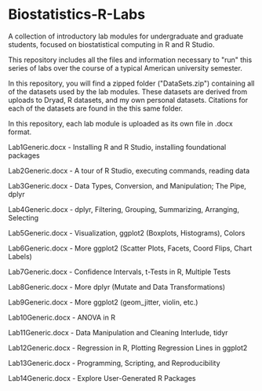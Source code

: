 # Biostatistics-R-Labs
A collection of introductory lab modules for undergraduate and graduate students, focused on biostatistical computing in R and R Studio.

This repository includes all the files and information necessary to "run" this series of labs over the course of a typical American university semester. 

In this repository, you will find a zipped folder ("DataSets.zip") containing all of the datasets used by the lab modules. 
These datasets are derived from uploads to Dryad, R datasets, and my own personal datasets.
Citations for each of the datasets are found in the this same folder. 

In this repository, each lab module is uploaded as its own file in .docx format. 

Lab1Generic.docx - Installing R and R Studio, installing foundational packages

Lab2Generic.docx - A tour of R Studio, executing commands, reading data

Lab3Generic.docx - Data Types, Conversion, and Manipulation; The Pipe, dplyr

Lab4Generic.docx - dplyr, Filtering, Grouping, Summarizing, Arranging, Selecting

Lab5Generic.docx - Visualization, ggplot2 (Boxplots, Histograms), Colors

Lab6Generic.docx - More ggplot2 (Scatter Plots, Facets, Coord Flips, Chart Labels)

Lab7Generic.docx - Confidence Intervals, t-Tests in R, Multiple Tests

Lab8Generic.docx - More dplyr (Mutate and Data Transformations)

Lab9Generic.docx - More ggplot2 (geom_jitter, violin, etc.)

Lab10Generic.docx - ANOVA in R

Lab11Generic.docx - Data Manipulation and Cleaning Interlude, tidyr

Lab12Generic.docx - Regression in R, Plotting Regression Lines in ggplot2

Lab13Generic.docx - Programming, Scripting, and Reproducibility 

Lab14Generic.docx - Explore User-Generated R Packages 
